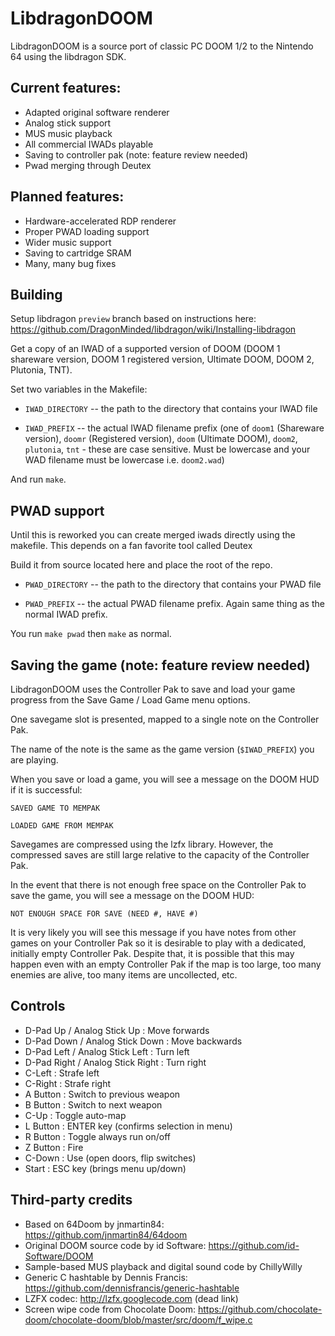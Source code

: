 # LibdragonDOOM

LibdragonDOOM is a source port of classic PC DOOM 1/2 to the Nintendo 64 using the libdragon SDK.

## Current features:

- Adapted original software renderer
- Analog stick support
- MUS music playback
- All commercial IWADs playable
- Saving to controller pak (note: feature review needed)
- Pwad merging through Deutex

## Planned features:

- Hardware-accelerated RDP renderer
- Proper PWAD loading support
- Wider music support
- Saving to cartridge SRAM
- Many, many bug fixes

## Building

Setup libdragon `preview` branch based on instructions here: https://github.com/DragonMinded/libdragon/wiki/Installing-libdragon

Get a copy of an IWAD of a supported version of DOOM (DOOM 1 shareware version, DOOM 1 registered version, Ultimate DOOM, DOOM 2, Plutonia, TNT).

Set two variables in the Makefile:

- `IWAD_DIRECTORY` -- the path to the directory that contains your IWAD file

- `IWAD_PREFIX` -- the actual IWAD filename prefix (one of `doom1` (Shareware version), `doomr` (Registered version), `doom` (Ultimate DOOM), `doom2`, `plutonia`, `tnt` - these are case sensitive. Must be lowercase and your WAD filename must be lowercase i.e. `doom2.wad`)

And run `make`.

## PWAD support

Until this is reworked you can create merged iwads directly using the makefile. This depends on a fan favorite tool called Deutex

Build it from source located here  and place the root of the repo.

- `PWAD_DIRECTORY` -- the path to the directory that contains your PWAD file

- `PWAD_PREFIX` -- the actual PWAD filename prefix. Again same thing as the normal IWAD prefix.

You run `make pwad` then `make` as normal.

## Saving the game (note: feature review needed)

LibdragonDOOM uses the Controller Pak to save and load your game progress from the Save Game / Load Game menu options.

One savegame slot is presented, mapped to a single note on the Controller Pak.

The name of the note is the same as the game version (`$IWAD_PREFIX`) you are playing.

When you save or load a game, you will see a message on the DOOM HUD if it is successful:

`SAVED GAME TO MEMPAK`

`LOADED GAME FROM MEMPAK`

Savegames are compressed using the lzfx library. However, the compressed saves are still large relative to the capacity of the Controller Pak. 

In the event that there is not enough free space on the Controller Pak to save the game, you will see a message on the DOOM HUD:

`NOT ENOUGH SPACE FOR SAVE (NEED #, HAVE #)`

It is very likely you will see this message if you have notes from other games on your Controller Pak so it is desirable to play with a dedicated, initially empty Controller Pak. Despite that, it is possible that this may happen even with an empty Controller Pak if the map is too large, too many enemies are alive, too many items are uncollected, etc.

## Controls

- D-Pad Up / Analog Stick Up : Move forwards
- D-Pad Down / Analog Stick Down : Move backwards
- D-Pad Left / Analog Stick Left : Turn left
- D-Pad Right / Analog Stick Right : Turn right
- C-Left : Strafe left
- C-Right : Strafe right
- A Button : Switch to previous weapon
- B Button : Switch to next weapon
- C-Up : Toggle auto-map
- L Button : ENTER key (confirms selection in menu)
- R Button : Toggle always run on/off
- Z Button : Fire
- C-Down : Use (open doors, flip switches)
- Start : ESC key (brings menu up/down)

## Third-party credits

- Based on 64Doom by jnmartin84: https://github.com/jnmartin84/64doom
- Original DOOM source code by id Software: https://github.com/id-Software/DOOM
- Sample-based MUS playback and digital sound code by ChillyWilly
- Generic C hashtable by Dennis Francis: https://github.com/dennisfrancis/generic-hashtable
- LZFX codec: http://lzfx.googlecode.com (dead link)
- Screen wipe code from Chocolate Doom: https://github.com/chocolate-doom/chocolate-doom/blob/master/src/doom/f_wipe.c
